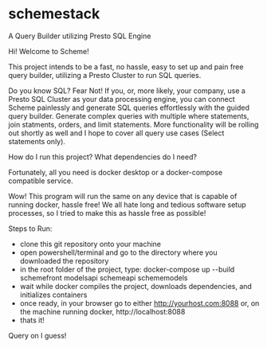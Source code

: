 # schemestack
A Query Builder utilizing Presto SQL Engine

Hi! Welcome to Scheme!

This project intends to be a fast, no hassle, easy to set up and pain free query builder, utilizing a Presto Cluster to run SQL queries. 

Do you know SQL? Fear Not! If you, or, more likely, your company, use a Presto SQL Cluster as your data processing engine, you can 
connect Scheme painlessly and generate SQL queries effortlessly with the guided query builder. Generate complex queries with multiple
where statements, join statments, orders, and limit statements. More functionality will be rolling out shortly as well and I hope to 
cover all query use cases (Select statements only).

How do I run this project? What dependencies do I need?

Fortunately, all you need is docker desktop or a docker-compose compatible service.

Wow! This program will run the same on any device that is capable of running docker, hassle free! We all hate long and tedious software 
setup processes, so I tried to make this as hassle free as possible!

Steps to Run:
  
  - clone this git repository onto your machine
  - open powershell/terminal and go to the directory where you downloaded the repository
  - in the root folder of the project, type: docker-compose up --build schemefront modelsapi schemeapi schememodels
  - wait while docker compiles the project, downloads dependencies, and initializes containers
  - once ready, in your browser go to either http://yourhost.com:8088 or, on the machine running docker, http://localhost:8088
  - thats it!
  
 Query on I guess!
  
